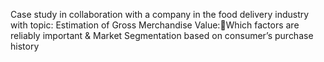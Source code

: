 Case study in collaboration with a company in the food delivery industry with topic: Estimation of Gross Merchandise Value:Which factors are reliably important & Market Segmentation based on consumer’s purchase history
